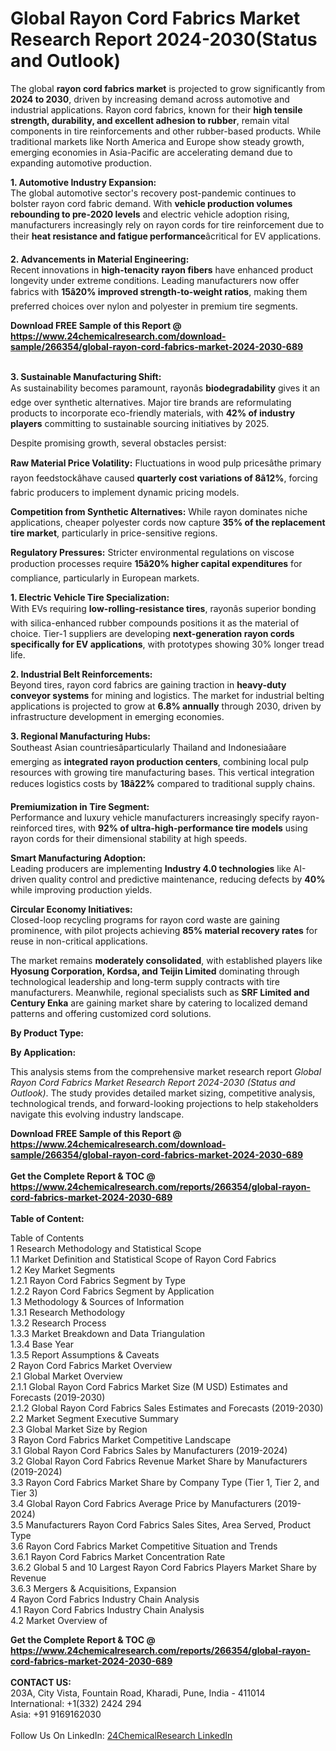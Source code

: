 <h1>Global Rayon Cord Fabrics Market Research Report 2024-2030(Status and Outlook)</h1><p>The global <strong>rayon cord fabrics market</strong> is projected to grow significantly from <strong>2024 to 2030</strong>, driven by increasing demand across automotive and industrial applications. Rayon cord fabrics, known for their <strong>high tensile strength, durability, and excellent adhesion to rubber</strong>, remain vital components in tire reinforcements and other rubber-based products. While traditional markets like North America and Europe show steady growth, emerging economies in Asia-Pacific are accelerating demand due to expanding automotive production.</p><p><strong>1. Automotive Industry Expansion:</strong><br>
The global automotive sector's recovery post-pandemic continues to bolster rayon cord fabric demand. With <strong>vehicle production volumes rebounding to pre-2020 levels</strong> and electric vehicle adoption rising, manufacturers increasingly rely on rayon cords for tire reinforcement due to their <strong>heat resistance and fatigue performance</strong>âcritical for EV applications.</p><p><strong>2. Advancements in Material Engineering:</strong><br>
Recent innovations in <strong>high-tenacity rayon fibers</strong> have enhanced product longevity under extreme conditions. Leading manufacturers now offer fabrics with <strong>15â20% improved strength-to-weight ratios</strong>, making them preferred choices over nylon and polyester in premium tire segments.</p><div><b>Download FREE Sample of this Report @ 
            <a href="https://www.24chemicalresearch.com/download-sample/266354/global-rayon-cord-fabrics-market-2024-2030-689">
            https://www.24chemicalresearch.com/download-sample/266354/global-rayon-cord-fabrics-market-2024-2030-689</a></b></div><br><p><strong>3. Sustainable Manufacturing Shift:</strong><br>
As sustainability becomes paramount, rayonâs <strong>biodegradability</strong> gives it an edge over synthetic alternatives. Major tire brands are reformulating products to incorporate eco-friendly materials, with <strong>42% of industry players</strong> committing to sustainable sourcing initiatives by 2025.</p><p>Despite promising growth, several obstacles persist:</p><p><strong>Raw Material Price Volatility:</strong> Fluctuations in wood pulp pricesâthe primary rayon feedstockâhave caused <strong>quarterly cost variations of 8â12%</strong>, forcing fabric producers to implement dynamic pricing models.</p><p><strong>Competition from Synthetic Alternatives:</strong> While rayon dominates niche applications, cheaper polyester cords now capture <strong>35% of the replacement tire market</strong>, particularly in price-sensitive regions.</p><p><strong>Regulatory Pressures:</strong> Stricter environmental regulations on viscose production processes require <strong>15â20% higher capital expenditures</strong> for compliance, particularly in European markets.</p><p><strong>1. Electric Vehicle Tire Specialization:</strong><br>
With EVs requiring <strong>low-rolling-resistance tires</strong>, rayonâs superior bonding with silica-enhanced rubber compounds positions it as the material of choice. Tier-1 suppliers are developing <strong>next-generation rayon cords specifically for EV applications</strong>, with prototypes showing 30% longer tread life.</p><p><strong>2. Industrial Belt Reinforcements:</strong><br>
Beyond tires, rayon cord fabrics are gaining traction in <strong>heavy-duty conveyor systems</strong> for mining and logistics. The market for industrial belting applications is projected to grow at <strong>6.8% annually</strong> through 2030, driven by infrastructure development in emerging economies.</p><p><strong>3. Regional Manufacturing Hubs:</strong><br>
Southeast Asian countriesâparticularly Thailand and Indonesiaâare emerging as <strong>integrated rayon production centers</strong>, combining local pulp resources with growing tire manufacturing bases. This vertical integration reduces logistics costs by <strong>18â22%</strong> compared to traditional supply chains.</p><p><strong>Premiumization in Tire Segment:</strong><br>
	Performance and luxury vehicle manufacturers increasingly specify rayon-reinforced tires, with <strong>92% of ultra-high-performance tire models</strong> using rayon cords for their dimensional stability at high speeds.</p><p><strong>Smart Manufacturing Adoption:</strong><br>
	Leading producers are implementing <strong>Industry 4.0 technologies</strong> like AI-driven quality control and predictive maintenance, reducing defects by <strong>40%</strong> while improving production yields.</p><p><strong>Circular Economy Initiatives:</strong><br>
	Closed-loop recycling programs for rayon cord waste are gaining prominence, with pilot projects achieving <strong>85% material recovery rates</strong> for reuse in non-critical applications.</p><p>The market remains <strong>moderately consolidated</strong>, with established players like <strong>Hyosung Corporation, Kordsa, and Teijin Limited</strong> dominating through technological leadership and long-term supply contracts with tire manufacturers. Meanwhile, regional specialists such as <strong>SRF Limited and Century Enka</strong> are gaining market share by catering to localized demand patterns and offering customized cord solutions.</p><p><strong>By Product Type:</strong></p><p><strong>By Application:</strong></p><p>This analysis stems from the comprehensive market research report <em>Global Rayon Cord Fabrics Market Research Report 2024-2030 (Status and Outlook)</em>. The study provides detailed market sizing, competitive analysis, technological trends, and forward-looking projections to help stakeholders navigate this evolving industry landscape.</p><div><b>Download FREE Sample of this Report @ 
            <a href="https://www.24chemicalresearch.com/download-sample/266354/global-rayon-cord-fabrics-market-2024-2030-689">
            https://www.24chemicalresearch.com/download-sample/266354/global-rayon-cord-fabrics-market-2024-2030-689</a></b></div><br><div><b>Get the Complete Report & TOC @ 
            <a href="https://www.24chemicalresearch.com/reports/266354/global-rayon-cord-fabrics-market-2024-2030-689">
            https://www.24chemicalresearch.com/reports/266354/global-rayon-cord-fabrics-market-2024-2030-689</a></b></div><br>
            <b>Table of Content:</b><p>Table of Contents<br />
1 Research Methodology and Statistical Scope<br />
1.1 Market Definition and Statistical Scope of Rayon Cord Fabrics<br />
1.2 Key Market Segments<br />
1.2.1 Rayon Cord Fabrics Segment by Type<br />
1.2.2 Rayon Cord Fabrics Segment by Application<br />
1.3 Methodology & Sources of Information<br />
1.3.1 Research Methodology<br />
1.3.2 Research Process<br />
1.3.3 Market Breakdown and Data Triangulation<br />
1.3.4 Base Year<br />
1.3.5 Report Assumptions & Caveats<br />
2 Rayon Cord Fabrics Market Overview<br />
2.1 Global Market Overview<br />
2.1.1 Global Rayon Cord Fabrics Market Size (M USD) Estimates and Forecasts (2019-2030)<br />
2.1.2 Global Rayon Cord Fabrics Sales Estimates and Forecasts (2019-2030)<br />
2.2 Market Segment Executive Summary<br />
2.3 Global Market Size by Region<br />
3 Rayon Cord Fabrics Market Competitive Landscape<br />
3.1 Global Rayon Cord Fabrics Sales by Manufacturers (2019-2024)<br />
3.2 Global Rayon Cord Fabrics Revenue Market Share by Manufacturers (2019-2024)<br />
3.3 Rayon Cord Fabrics Market Share by Company Type (Tier 1, Tier 2, and Tier 3)<br />
3.4 Global Rayon Cord Fabrics Average Price by Manufacturers (2019-2024)<br />
3.5 Manufacturers Rayon Cord Fabrics Sales Sites, Area Served, Product Type<br />
3.6 Rayon Cord Fabrics Market Competitive Situation and Trends<br />
3.6.1 Rayon Cord Fabrics Market Concentration Rate<br />
3.6.2 Global 5 and 10 Largest Rayon Cord Fabrics Players Market Share by Revenue<br />
3.6.3 Mergers & Acquisitions, Expansion<br />
4 Rayon Cord Fabrics Industry Chain Analysis<br />
4.1 Rayon Cord Fabrics Industry Chain Analysis<br />
4.2 Market Overview of</p><div><b>Get the Complete Report & TOC @ 
            <a href="https://www.24chemicalresearch.com/reports/266354/global-rayon-cord-fabrics-market-2024-2030-689">
            https://www.24chemicalresearch.com/reports/266354/global-rayon-cord-fabrics-market-2024-2030-689</a></b></div><br><b>CONTACT US:</b><br>
            203A, City Vista, Fountain Road, Kharadi, Pune, India - 411014<br>
            International: +1(332) 2424 294<br>
            Asia: +91 9169162030 <br><br>
            Follow Us On LinkedIn: <a href="https://www.linkedin.com/company/24chemicalresearch/">24ChemicalResearch LinkedIn</a>